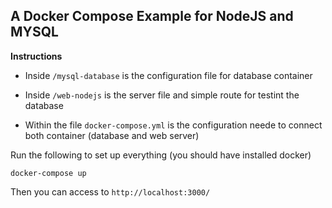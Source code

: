 ## A Docker Compose Example for NodeJS and MYSQL

**Instructions**

- Inside `/mysql-database` is the configuration file for database container

- Inside `/web-nodejs` is the server file and simple route for testint the database

- Within the file `docker-compose.yml` is the configuration neede to connect both container (database and web server)

Run the following to set up everything (you should have installed docker)

    docker-compose up

Then you can access to `http://localhost:3000/`
